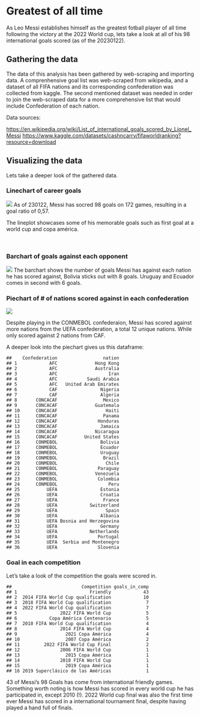 # Greatest of all time

As Leo Messi establishes himself as the greatest fotball player of all
time following the victory at the 2022 World cup, lets take a look at
all of his 98 international goals scored (as of the 20230122).

## Gathering the data

The data of this analysis has been gathered by web-scraping and
importing data. A comprenhensive goal list was web-scraped from
wikipedia, and a dataset of all FIFA nations and its corresponding
confederation was collected from kaggle. The second mentioned dataset
was needed in order to join the web-scraped data for a more
comprehensive list that would include Confederation of each nation.

Data sources:

<https://en.wikipedia.org/wiki/List_of_international_goals_scored_by_Lionel_Messi>
<https://www.kaggle.com/datasets/cashncarry/fifaworldranking?resource=download>

## Visualizing the data

Lets take a deeper look of the gathered data.

### Linechart of career goals

![](Messi_int_goals_files/figure-markdown_strict/goals-1.png) As of
230122, Messi has socred 98 goals on 172 games, resulting in a goal
ratio of 0,57.

The lineplot showcases some of his memorable goals such as first goal at
a world cup and copa américa.

<Br>

### Barchart of goals against each opponent

![](Messi_int_goals_files/figure-markdown_strict/barchart-1.png) The
barchart shows the number of goals Messi has against each nation he has
scored against, Bolivia sticks out with 8 goals. Uruguay and Ecuador
comes in second with 6 goals.

### Piechart of \# of nations scored against in each confederation

![](Messi_int_goals_files/figure-markdown_strict/piechart-1.png)

Despite playing in the CONMEBOL confederaion, Messi has scored against
more nations from the UEFA confederation, a total 12 unique nations.
While only scored against 2 nations from CAF.

A deeper look into the piechart gives us this dataframe:

    ##    Confederation                 nation
    ## 1            AFC              Hong Kong
    ## 2            AFC              Australia
    ## 3            AFC                   Iran
    ## 4            AFC           Saudi Arabia
    ## 5            AFC   United Arab Emirates
    ## 6            CAF                Nigeria
    ## 7            CAF                Algeria
    ## 8       CONCACAF                 Mexico
    ## 9       CONCACAF              Guatemala
    ## 10      CONCACAF                  Haiti
    ## 11      CONCACAF                 Panama
    ## 12      CONCACAF               Honduras
    ## 13      CONCACAF                Jamaica
    ## 14      CONCACAF              Nicaragua
    ## 15      CONCACAF          United States
    ## 16      CONMEBOL                Bolivia
    ## 17      CONMEBOL                Ecuador
    ## 18      CONMEBOL                Uruguay
    ## 19      CONMEBOL                 Brazil
    ## 20      CONMEBOL                  Chile
    ## 21      CONMEBOL               Paraguay
    ## 22      CONMEBOL              Venezuela
    ## 23      CONMEBOL               Colombia
    ## 24      CONMEBOL                   Peru
    ## 25          UEFA                Estonia
    ## 26          UEFA                Croatia
    ## 27          UEFA                 France
    ## 28          UEFA            Switzerland
    ## 29          UEFA                  Spain
    ## 30          UEFA                Albania
    ## 31          UEFA Bosnia and Herzegovina
    ## 32          UEFA                Germany
    ## 33          UEFA            Netherlands
    ## 34          UEFA               Portugal
    ## 35          UEFA  Serbia and Montenegro
    ## 36          UEFA               Slovenia

### Goal in each competition

Let’s take a look of the competition the goals were scored in.

    ##                          Competition goals_in_comp
    ## 1                           Friendly            43
    ## 2  2014 FIFA World Cup qualification            10
    ## 3  2018 FIFA World Cup qualification             7
    ## 4  2022 FIFA World Cup qualification             7
    ## 5                2022 FIFA World Cup             5
    ## 6            Copa América Centenario             5
    ## 7  2010 FIFA World Cup qualification             4
    ## 8                2014 FIFA World Cup             4
    ## 9                  2021 Copa América             4
    ## 10                 2007 Copa América             2
    ## 11         2022 FIFA World Cup Final             2
    ## 12               2006 FIFA World Cup             1
    ## 13                 2015 Copa América             1
    ## 14               2018 FIFA World Cup             1
    ## 15                 2019 Copa América             1
    ## 16 2019 Superclásico de las Américas             1

43 of Messi’s 98 Goals has come from international friendly games.
Something worth noting is how Messi has scored in every world cup he has
participated in, except 2010 (!). 2022 World cup final was also the
first time ever Messi has scored in a international tournament final,
despite having played a hand full of finals.
